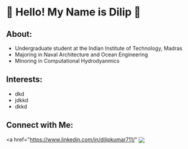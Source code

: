 <h1> 🌊 Hello! My Name is Dilip</a> 🌊 </h1> 

## About:
- Undergraduate student at the Indian Institute of Technology, Madras
- Majoring in Naval Architecture and Ocean Engineering
- Minoring in Computational Hydrodyanmics

## Interests:
- dkd
- jdkkd
- dkkd

## Connect with Me:
<a href="https://www.linkedin.com/in/dilipkumar711/" <img align="center" src="https://img.shields.io/badge/LinkedIn-0077B5?style=for-the-badge&logo=linkedin&logoColor=white"></a>
